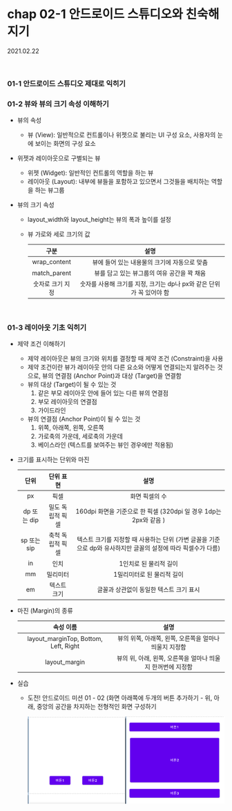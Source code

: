 # chap 02-1 안드로이드 스튜디오와 친숙해지기

2021.02.22

<br>

### 01-1 안드로이드 스튜디오 제대로 익히기

### 01-2 뷰와 뷰의 크기 속성 이해하기

* 뷰의 속성

  * 뷰 (View): 일반적으로 컨트롤이나 위젯으로 불리는 UI 구성 요소, 사용자의 눈에 보이는 화면의 구성 요소

* 위젯과 레이아웃으로 구별되는 뷰

  * 위젯 (Widget): 일반적인 컨트롤의 역할을 하는 뷰
  * 레이아웃 (Layout): 내부에 뷰들을 포함하고 있으면서 그것들을 배치하는 역할을 하는 뷰그룹

* 뷰의 크기 속성

  * layout_width와 layout_height는 뷰의 폭과 높이를 설정

  * 뷰 가로와 세로 크기의 값

    |       구분       |                             설명                             |
    | :--------------: | :----------------------------------------------------------: |
    |   wrap_content   |         뷰에 들어 있는 내용물의 크기에 자동으로 맞춤         |
    |   match_parent   |         뷰를 담고 있는 뷰그룹의 여유 공간을 꽉 채움          |
    | 숫자로 크기 지정 | 숫자를 사용해 크기를 지정, 크기는 dp나 px와 같은 단위가 꼭 있어야 함 |


<br>

### 01-3 레이아웃 기초 익히기

* 제약 조건 이해하기
  * 제약 레이아웃은 뷰의 크기와 위치를 결정할 때 제약 조건 (Constraint)을 사용
  * 제약 조건이란 뷰가 레이아웃 안의 다른 요소와 어떻게 연결되는지 알려주는 것으로, 뷰의 연결점 (Anchor Point)과 대상 (Target)을 연결함
  * 뷰의 대상 (Target)이 될 수 있는 것
    1. 같은 부모 레이아웃 안에 들어 있는 다른 뷰의 연결점
    2. 부모 레이아웃의 연결점
    3. 가이드라인
  * 뷰의 연결점 (Anchor Point)이 될 수 있는 것
    1. 위쪽, 아래쪽, 왼쪽, 오른쪽
    2. 가로축의 가운데, 세로축의 가운데
    3. 베이스라인 (텍스트를 보여주는 뷰인 경우에만 적용됨)

* 크기를 표시하는 단위와 마진

  |    단위     |    단위 표현     |                             설명                             |
  | :---------: | :--------------: | :----------------------------------------------------------: |
  |     px      |       픽셀       |                        화면 픽셀의 수                        |
  | dp 또는 dip | 밀도 독립적 픽셀 | 160dpi 화면을 기준으로 한 픽셀 (320dpi 일 경우 1dp는 2px와 같음 ) |
  | sp 또는 sip | 축척 독립적 픽셀 | 텍스트 크기를 지정할 때 사용하는 단위 (가변 글꼴을 기준으로 dp와 유사하지만 글꼴의 설정에 따라 픽셀수가 다름) |
  |     in      |       인치       |                    1인치로 된 물리적 길이                    |
  |     mm      |     밀리미터     |                  1밀리미터로 된 물리적 길이                  |
  |     em      |   텍스트 크기    |           글꼴과 상관없이 동일한 텍스트 크기 표시            |

* 마진 (Margin)의 종류

  |               속성 이름               |                            설명                             |
  | :-----------------------------------: | :---------------------------------------------------------: |
  | layout_marginTop, Bottom, Left, Right |   뷰의 위쪽, 아래쪽, 왼쪽, 오른쪽을 얼마나 띄울지 지정함    |
  |             layout_margin             | 뷰의 위, 아래, 왼쪽, 오른쪽을 얼마나 띄울지 한꺼번에 지정함 |

* 실습

  * 도전! 안드로이드 미션 01 - 02 (화면 아래쪽에 두개의 버튼 추가하기 - 위, 아래, 중앙의 공간을 차지하는 전형적인 화면 구성하기
  
    ![chap02-1/image01](https://github.com/hyunmin0317/AndroidProgramming/blob/master/chap02/section1/github/image01.png?raw=true)